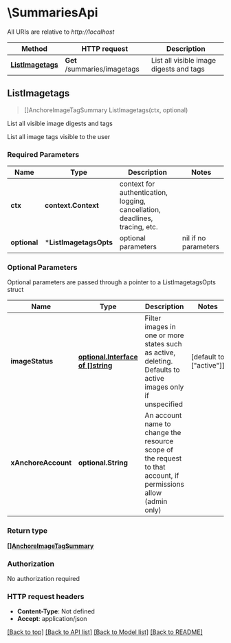 # \SummariesApi

All URIs are relative to *http://localhost*

Method | HTTP request | Description
------------- | ------------- | -------------
[**ListImagetags**](SummariesApi.md#ListImagetags) | **Get** /summaries/imagetags | List all visible image digests and tags



## ListImagetags

> []AnchoreImageTagSummary ListImagetags(ctx, optional)

List all visible image digests and tags

List all image tags visible to the user

### Required Parameters


Name | Type | Description  | Notes
------------- | ------------- | ------------- | -------------
**ctx** | **context.Context** | context for authentication, logging, cancellation, deadlines, tracing, etc.
 **optional** | ***ListImagetagsOpts** | optional parameters | nil if no parameters

### Optional Parameters

Optional parameters are passed through a pointer to a ListImagetagsOpts struct


Name | Type | Description  | Notes
------------- | ------------- | ------------- | -------------
 **imageStatus** | [**optional.Interface of []string**](string.md)| Filter images in one or more states such as active, deleting. Defaults to active images only if unspecified | [default to [&quot;active&quot;]]
 **xAnchoreAccount** | **optional.String**| An account name to change the resource scope of the request to that account, if permissions allow (admin only) | 

### Return type

[**[]AnchoreImageTagSummary**](AnchoreImageTagSummary.md)

### Authorization

No authorization required

### HTTP request headers

- **Content-Type**: Not defined
- **Accept**: application/json

[[Back to top]](#) [[Back to API list]](../README.md#documentation-for-api-endpoints)
[[Back to Model list]](../README.md#documentation-for-models)
[[Back to README]](../README.md)

